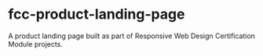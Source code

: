 # fcc-product-landing-page
A product landing page built as part of Responsive Web Design Certification Module projects.
